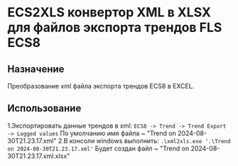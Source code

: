# ECS2XLS конвертор XML в XLSX для файлов экспорта трендов FLS ECS8

## Назначение
Преобразование xml файла экспорта трендов ECS8 в EXCEL.

## Использование
1.Экспортировать данные трендов в xml:
  ```ECS8 -> Trend -> Trend Export -> Logged values```
  По умолчанию имя файла ~ "Trend on 2024-08-30T21.23.17.xml"
2.В консоли windows выполнить:
  ```.\xml2xls.exe '.\Trend on 2024-08-30T21.23.17.xml'```
  Будет создан файл ~ "Trend on 2024-08-30T21.23.17.xml.xlsx"

